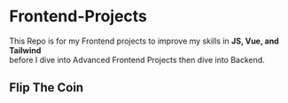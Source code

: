 # Frontend-Projects
This Repo is for my Frontend projects to improve my skills in <b>JS, Vue, and Tailwind</b><br>before I dive into Advanced Frontend Projects then dive into Backend.

## Flip The Coin
